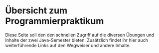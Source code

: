 
# Übersicht zum Programmierpraktikum

Diese Seite soll den den schnellen Zugriff auf die diversen Übungen und Inhalte der zwei Java-Semester bieten. Zusätzlich findet ihr hier auch weiterführende Links auf den Wegweiser und andere Inhalte.
